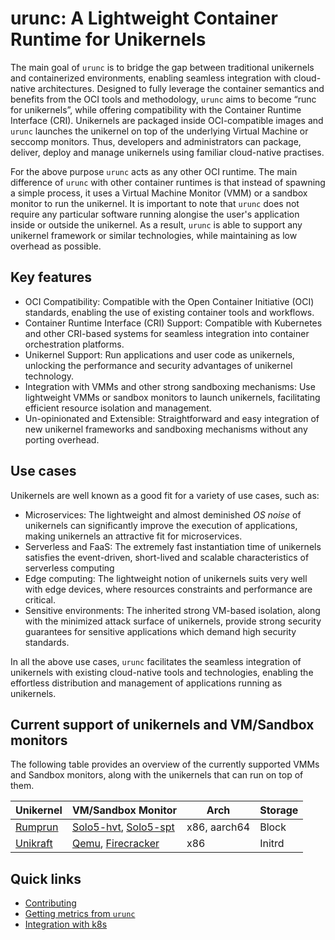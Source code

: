 # urunc: A Lightweight Container Runtime for Unikernels

The main goal of `urunc` is to bridge the gap between traditional unikernels and
containerized environments, enabling seamless integration with cloud-native
architectures. Designed to fully leverage the container semantics and benefits
from the OCI tools and methodology, `urunc` aims to become
“runc for unikernels”, while offering compatibility with the Container
Runtime Interface (CRI). Unikernels are packaged inside OCI-compatible images
and `urunc` launches the unikernel on top of the underlying Virtual Machine or
seccomp monitors. Thus, developers and administrators can package, deliver,
deploy and manage unikernels using familiar cloud-native practises.

For the above purpose `urunc` acts as any other OCI runtime. The main
difference of `urunc` with other container runtimes is that instead of
spawning a simple process, it uses a Virtual Machine Monitor (VMM) or a sandbox
monitor to run the unikernel. It is important to note that `urunc` does not
require any particular software running alongise the user's application inside
or outside the unikernel. As a result, `urunc` is able to support any unikernel
framework or similar technologies, while maintaining as low overhead as
possible.

## Key features

- OCI Compatibility: Compatible with the Open Container Initiative (OCI) standards, enabling the use of existing container tools and workflows.
- Container Runtime Interface (CRI) Support: Compatible with Kubernetes and other CRI-based systems for seamless integration into container orchestration platforms.
- Unikernel Support: Run applications and user code as unikernels, unlocking the performance and security advantages of unikernel technology.
- Integration with VMMs and other strong sandboxing mechanisms: Use lightweight VMMs or sandbox monitors to launch unikernels, facilitating efficient resource isolation and management.
- Un-opinionated and Extensible: Straightforward and easy integration of new unikernel frameworks and sandboxing mechanisms without any porting overhead.

## Use cases

Unikernels are well known as a good fit for a variety of use cases, such as:

- Microservices: The lightweight and almost deminished *OS noise* of unikernels
  can significantly improve the execution of applications, making unikernels an
  attractive fit for microservices.
- Serverless and FaaS: The extremely fast instantiation time of unikernels
  satisfies the event-driven, short-lived and scalable characteristics of
  serverless computing
- Edge computing: The lightweight notion of unikernels suits very well with edge
  devices, where resources constraints and performance are critical.
- Sensitive environments: The inherited strong VM-based isolation, along with
  the minimized attack surface of unikernels, provide strong security guarantees
  for sensitive applications which demand high security standards.

In all the above use cases, `urunc` facilitates the seamless integration of
unikernels with existing cloud-native tools and technologies, enabling the effortless
distribution and management of applications running as unikernels.

## Current support of unikernels and VM/Sandbox monitors

The following table provides an overview of the currently supported VMMs and
Sandbox monitors, along with the unikernels that can run on top of them.


| Unikernel                               | VM/Sandbox Monitor   | Arch         | Storage    |
|---------------------------------------- |--------------------- |------------- |----------- |
| [Rumprun](../unikernel-support#rumprun)  | [Solo5-hvt](../hypervisor-support#solo5-hvt), [Solo5-spt](../hypervisor-support#solo5-spt) | x86, aarch64  | Block  |
| [Unikraft](../unikernel-support#unikraft)| [Qemu](../hypervisor-support#qemu), [Firecracker](../hypervisor-support#aws-firecracker) | x86          | Initrd     |

## Quick links

- [Contributing](developer-guide/contribute/)
- [Getting metrics from `urunc`](developer-guide/timestamps)
- [Integration with k8s](tutorials/How-to-urunc-on-k8s/)
